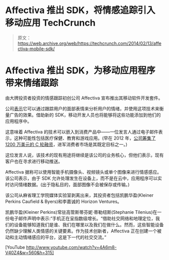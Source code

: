# Affectiva 推出 SDK，将情感追踪引入移动应用 TechCrunch

> 原文：<https://web.archive.org/web/https://techcrunch.com/2014/02/13/affectiva-mobile-sdk/>

# Affectiva 推出 SDK，为移动应用程序带来情绪跟踪

由大牌投资者投资的情感跟踪初创公司 Affectiva 宣布推出其移动软件开发套件。

公司[表示](https://web.archive.org/web/20221209200059/http://www.affdex.com/technology/how-affdex-works/)它可以通过跟踪用户的面部表情来分析用户的情绪，并使用这项技术来衡量广告的效果。借助新的 SDK，移动开发人员也将能够将这些功能添加到他们的应用程序中。

这意味着 Affectiva 的技术可以嵌入到消费产品中——一位发言人通过电子邮件表示，这种可能性包括医疗保健、教育和游戏应用。(早在 2012 年，[公司筹集了 1200 万美元的 C 轮融资](https://web.archive.org/web/20221209200059/https://beta.techcrunch.com/2012/08/07/the-new-face-of-ad-tech-goes-consumer-emotion-tracker-affectiva-takes-12m-from-kpcb-horizon-ventures-others/)，进军消费者市场是其既定目标之一。)

这位发言人说，该技术的现有用途将继续是该公司的业务核心，但他们表示，现有客户也在寻求进行移动推送。

Affectiva 据称可以使用智能手机摄像头、视频镜头或单个图像来进行情感感应。该公司表示，由于 SDK 允许处理发生在设备上，而不是在云中，应用程序可以实时访问情绪数据。(出于隐私目的，面部图像不会被保存或传输。)

该公司从麻省理工学院媒体实验室剥离出来，其投资者包括凯鹏华盈(Kleiner Perkins Caufield & Byers)和李嘉诚的 Horizon Ventures。

凯鹏华盈(Kleiner Perkins)常驻高管斯蒂芬妮·蒂勒纽斯(Stephanie Tilenius)在一份电子邮件声明中表示:“手机正在呈指数级增长。“借助社交网络和地理定位，我们的设备能够知道我们是谁、我们在哪里以及我们在做什么。然而，这些智能设备仍然缺少理解人类情感的关键要素。作为技术创新者，Affectiva 正在创建一个被动和主动情绪感应的平台，这是下一代的社交交流。”

[YouTube http://www.youtube.com/watch?v=4A6m8-V40Z4&w=560&h=315]